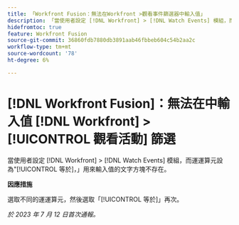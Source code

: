 ```yaml
---
title: 「Workfront Fusion：無法在Workfront >觀看事件篩選器中輸入值」
description: 「當使用者設定 [!DNL Workfront] > [!DNL Watch Events] 模組，而運運算元設為 [!UICONTROL 等於]，用於輸入值的文字方塊不存在。」
hidefromtoc: true
feature: Workfront Fusion
source-git-commit: 36860fdb7880db3891aab46fbbeb604c54b2aa2c
workflow-type: tm+mt
source-wordcount: '78'
ht-degree: 6%

---
```



# [!DNL Workfront Fusion]：無法在中輸入值 [!DNL Workfront] > [!UICONTROL 觀看活動] 篩選

當使用者設定 [!DNL Workfront] > [!DNL Watch Events] 模組，而運運算元設為&quot;[!UICONTROL 等於]，」用來輸入值的文字方塊不存在。

**因應措施**

選取不同的運運算元，然後選取「[!UICONTROL 等於]」再次。

_於 2023 年 7 月 12 日首次通報。_
